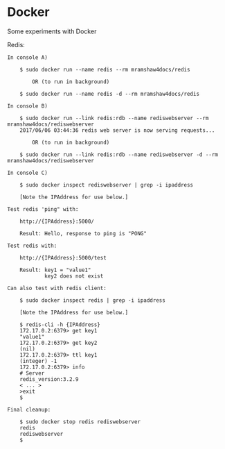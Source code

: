 # Docker

Some experiments with Docker

Redis:

    In console A)

        $ sudo docker run --name redis --rm mramshaw4docs/redis
        
            OR (to run in background)
            
        $ sudo docker run --name redis -d --rm mramshaw4docs/redis

    In console B)

        $ sudo docker run --link redis:rdb --name rediswebserver --rm mramshaw4docs/rediswebserver
        2017/06/06 03:44:36 redis web server is now serving requests...

            OR (to run in background)
        
        $ sudo docker run --link redis:rdb --name rediswebserver -d --rm mramshaw4docs/rediswebserver

    In console C)

        $ sudo docker inspect rediswebserver | grep -i ipaddress

        [Note the IPAddress for use below.]
        
    Test redis 'ping" with:
    
        http://{IPAddress}:5000/
        
        Result: Hello, response to ping is "PONG"

    Test redis with:
    
        http://{IPAddress}:5000/test
        
        Result: key1 = "value1"
                key2 does not exist

    Can also test with redis client:

        $ sudo docker inspect redis | grep -i ipaddress
        
        [Note the IPAddress for use below.]
    
        $ redis-cli -h {IPAddress}
        172.17.0.2:6379> get key1
        "value1"
        172.17.0.2:6379> get key2
        (nil)
        172.17.0.2:6379> ttl key1
        (integer) -1
        172.17.0.2:6379> info
        # Server
        redis_version:3.2.9
        < ... >
        >exit
        $

    Final cleanup:
    
        $ sudo docker stop redis rediswebserver
        redis
        rediswebserver
        $
        
